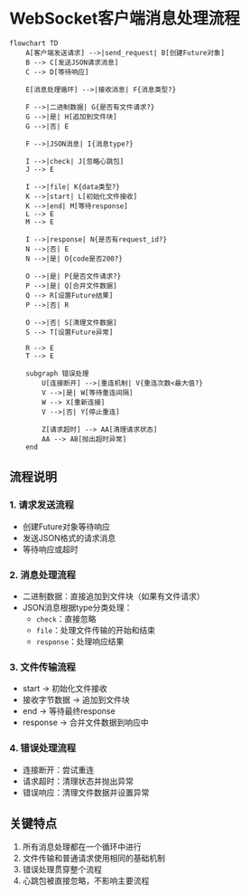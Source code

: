 # WebSocket客户端消息处理流程

```mermaid
flowchart TD
    A[客户端发送请求] -->|send_request| B[创建Future对象]
    B --> C[发送JSON请求消息]
    C --> D[等待响应]

    E[消息处理循环] -->|接收消息| F{消息类型?}
    
    F -->|二进制数据| G{是否有文件请求?}
    G -->|是| H[追加到文件块]
    G -->|否| E
    
    F -->|JSON消息| I{消息type?}
    
    I -->|check| J[忽略心跳包]
    J --> E
    
    I -->|file| K{data类型?}
    K -->|start| L[初始化文件接收]
    K -->|end| M[等待response]
    L --> E
    M --> E
    
    I -->|response| N{是否有request_id?}
    N -->|否| E
    N -->|是| O{code是否200?}
    
    O -->|是| P{是否文件请求?}
    P -->|是| Q[合并文件数据]
    Q --> R[设置Future结果]
    P -->|否| R
    
    O -->|否| S[清理文件数据]
    S --> T[设置Future异常]
    
    R --> E
    T --> E
    
    subgraph 错误处理
        U[连接断开] -->|重连机制| V{重连次数<最大值?}
        V -->|是| W[等待重连间隔]
        W --> X[重新连接]
        V -->|否| Y[停止重连]
        
        Z[请求超时] --> AA[清理请求状态]
        AA --> AB[抛出超时异常]
    end
```

## 流程说明

### 1. 请求发送流程
- 创建Future对象等待响应
- 发送JSON格式的请求消息
- 等待响应或超时

### 2. 消息处理流程
- 二进制数据：直接追加到文件块（如果有文件请求）
- JSON消息根据type分类处理：
  - `check`：直接忽略
  - `file`：处理文件传输的开始和结束
  - `response`：处理响应结果

### 3. 文件传输流程
- start -> 初始化文件接收
- 接收字节数据 -> 追加到文件块
- end -> 等待最终response
- response -> 合并文件数据到响应中

### 4. 错误处理流程
- 连接断开：尝试重连
- 请求超时：清理状态并抛出异常
- 错误响应：清理文件数据并设置异常

## 关键特点
1. 所有消息处理都在一个循环中进行
2. 文件传输和普通请求使用相同的基础机制
3. 错误处理贯穿整个流程
4. 心跳包被直接忽略，不影响主要流程
